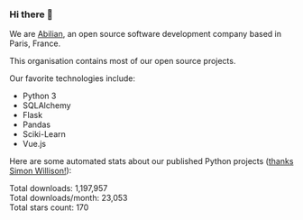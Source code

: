 ### Hi there 👋

We are [Abilian](https://abilian.com/), an open source software development company based in Paris, France.

This organisation contains most of our open source projects.

Our favorite technologies include:

- Python 3
- SQLAlchemy
- Flask
- Pandas
- Sciki-Learn
- Vue.js

Here are some automated stats about our published Python projects
([thanks Simon Willison!][sw-post]):

<!--marker-->
Total downloads: 1,197,957<br>
Total downloads/month: 23,053<br>
Total stars count: 170
<!--end-->

[sw-post]: https://simonwillison.net/2020/Jul/10/self-updating-profile-readme/